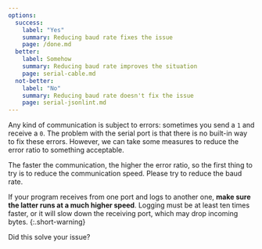```yaml
---
options:
  success:
    label: "Yes"
    summary: Reducing baud rate fixes the issue
    page: /done.md
  better:
    label: Somehow
    summary: Reducing baud rate improves the situation
    page: serial-cable.md
  not-better:
    label: "No"
    summary: Reducing baud rate doesn't fix the issue
    page: serial-jsonlint.md
---
```


Any kind of communication is subject to errors: sometimes you send a `1` and receive a `0`.
The problem with the serial port is that there is no built-in way to fix these errors.
However, we can take some measures to reduce the error ratio to something acceptable.

The faster the communication, the higher the error ratio, so the first thing to try is to reduce the communication speed.
Please try to reduce the baud rate.

If your program receives from one port and logs to another one, **make sure the latter runs at a much higher speed**. Logging must be at least ten times faster, or it will slow down the receiving port, which may drop incoming bytes.
{:.short-warning}

Did this solve your issue?